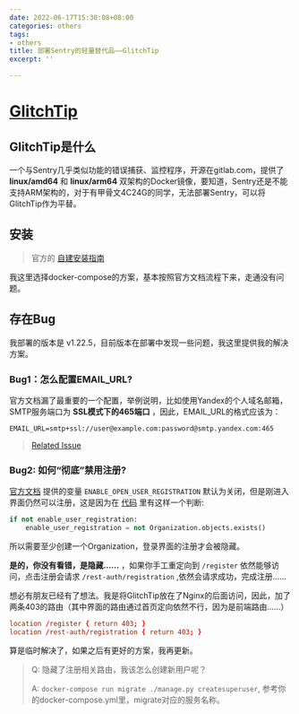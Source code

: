 ```yaml
---
date: 2022-06-17T15:30:08+08:00
categories: others
tags:
- others
title: 部署Sentry的轻量替代品——GlitchTip
excerpt: ''

---
```

# [GlitchTip](https://glitchtip.com)

## GlitchTip是什么

一个与Sentry几乎类似功能的错误捕获、监控程序，开源在gitlab.com，提供了 __linux/amd64__ 和 __linux/arm64__ 双架构的Docker镜像，要知道，Sentry还是不能支持ARM架构的，对于有甲骨文4C24G的同学，无法部署Sentry，可以将GlitchTip作为平替。

## 安装

> 官方的 [自建安装指南](https://glitchtip.com/documentation/install)

我这里选择docker-compose的方案，基本按照官方文档流程下来，走通没有问题。

## 存在Bug

我部署的版本是 v1.22.5，目前版本在部署中发现一些问题，我这里提供我的解决方案。

### Bug1：怎么配置EMAIL_URL?

官方文档漏了最重要的一个配置，举例说明，比如使用Yandex的个人域名邮箱，SMTP服务端口为 __SSL模式下的465端口__ ，因此，EMAIL_URL的格式应该为：

```
EMAIL_URL=smtp+ssl://user@example.com:password@smtp.yandex.com:465
```

> [Related Issue](https://github.com/joke2k/django-environ/issues/212)

### Bug2: 如何“彻底”禁用注册?

[官方文档](https://glitchtip.com/documentation/install#configuration) 提供的变量 `ENABLE_OPEN_USER_REGISTRATION` 默认为关闭，但是刚进入界面仍然可以注册，这是因为在 [代码](https://gitlab.com/glitchtip/glitchtip-backend/-/blob/26bb1b75aaa634b2be6aa0ef4884e22c57d78755/users/utils.py#L8) 里有这样一个判断:

```python
if not enable_user_registration:
    enable_user_registration = not Organization.objects.exists()
```

所以需要至少创建一个Organization，登录界面的注册才会被隐藏。

__是的，你没有看错，是隐藏……__ ，如果你手工重定向到 `/register` 依然能够访问，点击注册会请求 `/rest-auth/registration` ,依然会请求成功，完成注册……

想必有朋友已经有了想法。我是将GlitchTip放在了Nginx的后面访问，因此，加了两条403的路由（其中界面的路由通过首页定向依然不行，因为是前端路由……）

```conf
location /register { return 403; }
location /rest-auth/registration { return 403; }
```

算是临时解决了，如果之后有更好的方案，我再更新。

> Q: 隐藏了注册相关路由，我该怎么创建新用户呢？
>
> A: `docker-compose run migrate ./manage.py createsuperuser`, 参考你的docker-compose.yml里，migrate对应的服务名称。
